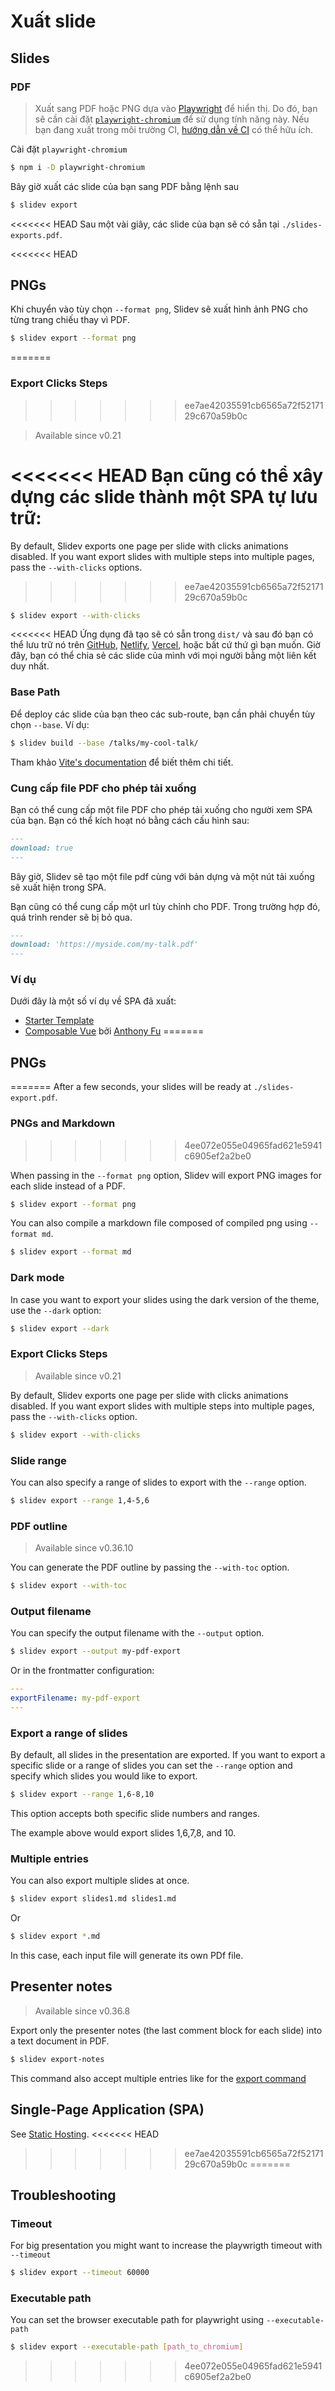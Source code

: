 # Xuất slide

## Slides

### PDF

> Xuất sang PDF hoặc PNG dựa vào [Playwright](https://playwright.dev) để hiển thị. Do đó, bạn sẽ cần cài đặt [`playwright-chromium`](https://playwright.dev/docs/installation#download-single-browser-binary) để sử dụng tính năng này.
> Nếu bạn đang xuất trong môi trường CI, [hướng dẫn về CI](https://playwright.dev/docs/ci) có thể hữu ích.

Cài đặt `playwright-chromium`

```bash
$ npm i -D playwright-chromium
```

Bây giờ xuất các slide của bạn sang PDF bằng lệnh sau

```bash
$ slidev export
```

<<<<<<< HEAD
Sau một vài giây, các slide của bạn sẽ có sẵn tại `./slides-exports.pdf`.

<<<<<<< HEAD
## PNGs

Khi chuyển vào tùy chọn `--format png`, Slidev sẽ xuất hình ảnh PNG cho từng trang chiếu thay vì PDF.

```bash
$ slidev export --format png
```
=======
### Export Clicks Steps
>>>>>>> ee7ae42035591cb6565a72f5217129c670a59b0c

> Available since v0.21

<<<<<<< HEAD
Bạn cũng có thể xây dựng các slide thành một SPA tự lưu trữ:
=======
By default, Slidev exports one page per slide with clicks animations disabled. If you want export slides with multiple steps into multiple pages, pass the `--with-clicks` options.
>>>>>>> ee7ae42035591cb6565a72f5217129c670a59b0c

```bash
$ slidev export --with-clicks
```

<<<<<<< HEAD
Ứng dụng đã tạo sẽ có sẵn trong `dist/` và sau đó bạn có thể lưu trữ nó trên [GitHub](https://pages.github.com/), [Netlify](https://netlify.app/), [Vercel](https://vercel.com/), hoặc bất cứ thứ gì bạn muốn. Giờ đây, bạn có thể chia sẻ các slide của mình với mọi người bằng một liên kết duy nhất.

### Base Path

Để deploy các slide của bạn theo các sub-route, bạn cần phải chuyển tùy chọn `--base`. Ví dụ:

```bash
$ slidev build --base /talks/my-cool-talk/
```

Tham khảo [Vite's documentation](https://vitejs.dev/guide/build.html#public-base-path) để biết thêm chi tiết.

### Cung cấp file PDF cho phép tải xuống

Bạn có thể cung cấp một file PDF cho phép tải xuống cho người xem SPA của bạn. Bạn có thể kích hoạt nó bằng cách cấu hình sau:

```md
---
download: true
---
```

Bây giờ, Slidev sẽ tạo một file pdf cùng với bản dựng và một nút tải xuống sẽ xuất hiện trong SPA.

Bạn cũng có thể cung cấp một url tùy chỉnh cho PDF. Trong trường hợp đó, quá trình render sẽ bị bỏ qua.

```md
---
download: 'https://myside.com/my-talk.pdf'
---
```

### Ví dụ

Dưới đây là một số ví dụ về SPA đã xuất:

- [Starter Template](https://sli.dev/demo/starter)
- [Composable Vue](https://talks.antfu.me/2021/composable-vue) bởi [Anthony Fu](https://github.com/antfu)
=======
## PNGs
=======
After a few seconds, your slides will be ready at `./slides-export.pdf`.

### PNGs and Markdown
>>>>>>> 4ee072e055e04965fad621e5941c6905ef2a2be0

When passing in the `--format png` option, Slidev will export PNG images for each slide instead of a PDF.

```bash
$ slidev export --format png
```

You can also compile a markdown file composed of compiled png using `--format md`.

```bash
$ slidev export --format md
```

### Dark mode

In case you want to export your slides using the dark version of the theme, use the `--dark` option:

```bash
$ slidev export --dark
```

### Export Clicks Steps

> Available since v0.21

By default, Slidev exports one page per slide with clicks animations disabled. If you want export slides with multiple steps into multiple pages, pass the `--with-clicks` option.

```bash
$ slidev export --with-clicks
```

### Slide range

You can also specify a range of slides to export with the `--range` option.

```bash
$ slidev export --range 1,4-5,6
```

### PDF outline

> Available since v0.36.10

You can generate the PDF outline by passing the `--with-toc` option.

```bash
$ slidev export --with-toc
```

### Output filename

You can specify the output filename with the `--output` option.

```bash
$ slidev export --output my-pdf-export
```

Or in the frontmatter configuration:

```yaml
---
exportFilename: my-pdf-export
---
```

### Export a range of slides

By default, all slides in the presentation are exported. If you want to export a specific slide or a range of slides you can set the `--range` option and specify which slides you would like to export.

```bash
$ slidev export --range 1,6-8,10
```

This option accepts both specific slide numbers and ranges.

The example above would export slides 1,6,7,8, and 10.

### Multiple entries

You can also export multiple slides at once.

```bash
$ slidev export slides1.md slides1.md
```

Or

```bash
$ slidev export *.md
```

In this case, each input file will generate its own PDf file.

## Presenter notes

> Available since v0.36.8

Export only the presenter notes (the last comment block for each slide) into a text document in PDF.

```bash
$ slidev export-notes
```

This command also accept multiple entries like for the [export command](#multiple-entries)

## Single-Page Application (SPA)

See [Static Hosting](/guide/hosting).
<<<<<<< HEAD
>>>>>>> ee7ae42035591cb6565a72f5217129c670a59b0c
=======

## Troubleshooting

### Timeout

For big presentation you might want to increase the playwrigth timeout with `--timeout`

```bash
$ slidev export --timeout 60000
```

### Executable path

You can set the browser executable path for playwright using `--executable-path`

```bash
$ slidev export --executable-path [path_to_chromium]
```
>>>>>>> 4ee072e055e04965fad621e5941c6905ef2a2be0
